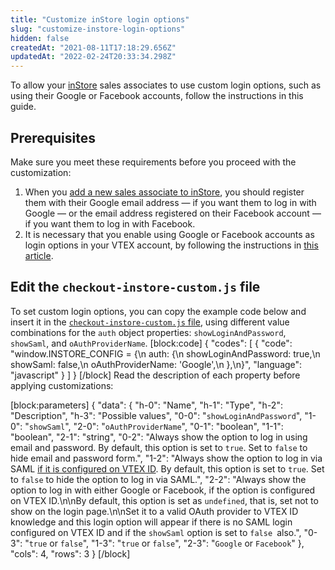 ```yaml
---
title: "Customize inStore login options"
slug: "customize-instore-login-options"
hidden: false
createdAt: "2021-08-11T17:18:29.656Z"
updatedAt: "2022-02-24T20:33:34.298Z"
---
```

To allow your [inStore](https://help.vtex.com/en/tracks/instore-getting-started-and-setting-up--zav76TFEZlAjnyBVL5tRc) sales associates to use custom login options, such as using their Google or Facebook accounts, follow the instructions in this guide.

## Prerequisites

Make sure you meet these requirements before you proceed with the customization:

1. When you [add a new sales associate to inStore](https://help.vtex.com/en/tracks/instore-getting-started-and-setting-up--zav76TFEZlAjnyBVL5tRc/5PSjRstg7UU4lOm0s8aqKN), you should register them with their Google email address — if you want them to log in with Google — or the email address registered on their Facebook account — if you want them to log in with Facebook.
2. It is necessary that you enable using Google or Facebook accounts as login options in your VTEX account, by following the instructions in [this article](https://help.vtex.com/en/tutorial/configuring-login-with-facebook-and-google--tutorials_513).

## Edit the `checkout-instore-custom.js` file

To set custom login options, you can copy the example code below and insert it in the [`checkout-instore-custom.js` file](https://developers.vtex.com/vtex-rest-api/docs/how-to-customize-instore), using different value combinations for the `auth` object properties: `showLoginAndPassword`, `showSaml`, and `oAuthProviderName`.
[block:code]
{
  "codes": [
    {
      "code": "window.INSTORE_CONFIG = {\n  auth: {\n    showLoginAndPassword: true,\n    showSaml: false,\n    oAuthProviderName: 'Google',\n  },\n}",
      "language": "javascript"
    }
  ]
}
[/block]
Read the description of each property before applying customizations:

[block:parameters]
{
  "data": {
    "h-0": "Name",
    "h-1": "Type",
    "h-2": "Description",
    "h-3": "Possible values",
    "0-0": "`showLoginAndPassword`",
    "1-0": "`showSaml`",
    "2-0": "`oAuthProviderName`",
    "0-1": "boolean",
    "1-1": "boolean",
    "2-1": "string",
    "0-2": "Always show the option to log in using email and password. By default, this option is set to `true`. Set to `false` to hide email and password form.",
    "1-2": "Always show the option to log in via SAML [if it is configured on VTEX ID](https://developers.vtex.com/vtex-rest-api/docs/login-integration-guide-admin-saml2). By default, this option is set to `true`. Set to `false` to hide the option to log in via SAML.",
    "2-2": "Always show the option to log in with either Google or Facebook, if the option is configured on VTEX ID.\n\nBy default, this option is set as `undefined`, that is, set not to show on the login page.\n\nSet it to a valid OAuth provider to VTEX ID knowledge and this login option will appear if there is no SAML login configured on VTEX ID and if the `showSaml` option is set to `false `also.",
    "0-3": "`true` or `false`",
    "1-3": "`true` or `false`",
    "2-3": "`Google` or `Facebook`"
  },
  "cols": 4,
  "rows": 3
}
[/block]
